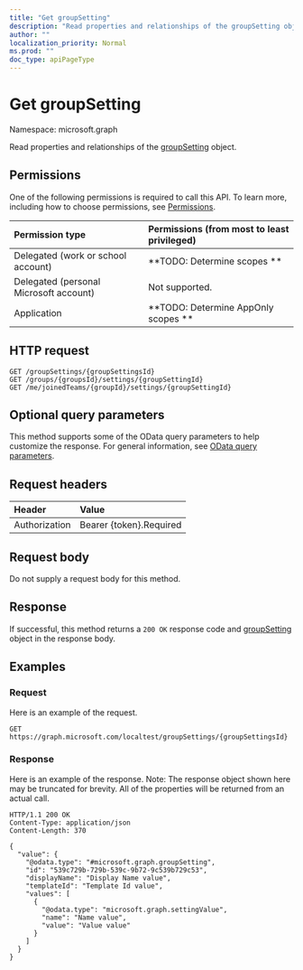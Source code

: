 ```yaml
---
title: "Get groupSetting"
description: "Read properties and relationships of the groupSetting object."
author: ""
localization_priority: Normal
ms.prod: ""
doc_type: apiPageType
---
```


# Get groupSetting

Namespace: microsoft.graph

Read properties and relationships of the [groupSetting](../resources/groupsetting.md) object.

## Permissions
One of the following permissions is required to call this API. To learn more, including how to choose permissions, see [Permissions](/concepts/permissions-reference.md).

|Permission type|Permissions (from most to least privileged)|
|:---|:---|
|Delegated (work or school account)|**TODO: Determine scopes **|
|Delegated (personal Microsoft account)|Not supported.|
|Application|**TODO: Determine AppOnly scopes **|

## HTTP request
<!-- {
  "blockType": "ignored"
}
-->
``` http
GET /groupSettings/{groupSettingsId}
GET /groups/{groupsId}/settings/{groupSettingId}
GET /me/joinedTeams/{groupId}/settings/{groupSettingId}
```

## Optional query parameters
This method supports some of the OData query parameters to help customize the response. For general information, see [OData query parameters](/graph/query-parameters).

## Request headers
|Header|Value|
|:---|:---|
|Authorization|Bearer {token}.Required|

## Request body
Do not supply a request body for this method.

## Response
If successful, this method returns a `200 OK` response code and [groupSetting](../resources/groupsetting.md) object in the response body.

## Examples

### Request
Here is an example of the request.
<!-- {
  "blockType": "request",
  "name": "get_groupsetting"
}
-->
``` http
GET https://graph.microsoft.com/localtest/groupSettings/{groupSettingsId}
```

### Response
Here is an example of the response. Note: The response object shown here may be truncated for brevity. All of the properties will be returned from an actual call.
<!-- {
  "blockType": "response",
  "truncated": true,
  "@odata.type": "microsoft.graph.groupSetting"
}
-->
``` http
HTTP/1.1 200 OK
Content-Type: application/json
Content-Length: 370

{
  "value": {
    "@odata.type": "#microsoft.graph.groupSetting",
    "id": "539c729b-729b-539c-9b72-9c539b729c53",
    "displayName": "Display Name value",
    "templateId": "Template Id value",
    "values": [
      {
        "@odata.type": "microsoft.graph.settingValue",
        "name": "Name value",
        "value": "Value value"
      }
    ]
  }
}
```

